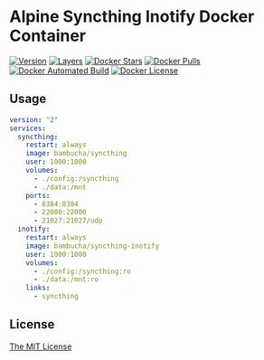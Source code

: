 # Alpine Syncthing Inotify Docker Container

[![Version](https://images.microbadger.com/badges/version/bambucha/syncthing-inotify.svg)](https://microbadger.com/images/bambucha/syncthing-inotify) [![Layers](https://images.microbadger.com/badges/image/bambucha/syncthing-inotify.svg)](https://microbadger.com/images/bambucha/syncthing-inotify/) [![Docker Stars](https://img.shields.io/docker/stars/bambucha/syncthing-inotify.svg)](https://registry.hub.docker.com/u/bambucha/syncthing-inotify/) [![Docker Pulls](https://img.shields.io/docker/pulls/bambucha/syncthing-inotify.svg)](https://registry.hub.docker.com/u/bambucha/syncthing-inotify/) [![Docker Automated Build](https://img.shields.io/badge/automated-build-green.svg)](https://registry.hub.docker.com/u/bambucha/syncthing-inotify/) [![Docker License](https://img.shields.io/badge/license-MIT-green.svg)](https://registry.hub.docker.com/u/bambucha/syncthing-inotify/)

## Usage

```yml
version: "2"
services:
  syncthing:
    restart: always
    image: bambucha/syncthing
    user: 1000:1000
    volumes:
      - ./config:/syncthing
      - ./data:/mnt
    ports:
      - 8384:8384
      - 22000:22000
      - 21027:21027/udp
  inotify:
    restart: always
    image: bambucha/syncthing-inotify
    user: 1000:1000
    volumes:
      - ./config:/syncthing:ro
      - ./data:/mnt:ro
    links:
      - syncthing
```

## License

[The MIT License](LICENSE)
